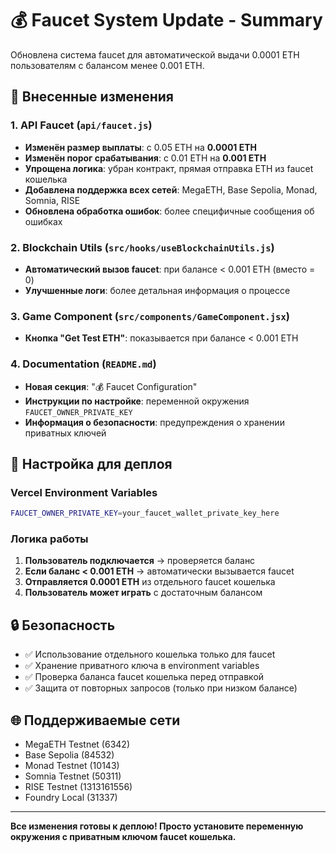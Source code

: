 # 💰 Faucet System Update - Summary

Обновлена система faucet для автоматической выдачи 0.0001 ETH пользователям с балансом менее 0.001 ETH.

## 🔧 Внесенные изменения

### 1. API Faucet (`api/faucet.js`)
- **Изменён размер выплаты**: с 0.05 ETH на **0.0001 ETH** 
- **Изменён порог срабатывания**: с 0.01 ETH на **0.001 ETH**
- **Упрощена логика**: убран контракт, прямая отправка ETH из faucet кошелька
- **Добавлена поддержка всех сетей**: MegaETH, Base Sepolia, Monad, Somnia, RISE
- **Обновлена обработка ошибок**: более специфичные сообщения об ошибках

### 2. Blockchain Utils (`src/hooks/useBlockchainUtils.js`)
- **Автоматический вызов faucet**: при балансе < 0.001 ETH (вместо = 0)
- **Улучшенные логи**: более детальная информация о процессе

### 3. Game Component (`src/components/GameComponent.jsx`)
- **Кнопка "Get Test ETH"**: показывается при балансе < 0.001 ETH

### 4. Documentation (`README.md`)
- **Новая секция**: "💰 Faucet Configuration"
- **Инструкции по настройке**: переменной окружения `FAUCET_OWNER_PRIVATE_KEY`
- **Информация о безопасности**: предупреждения о хранении приватных ключей

## 🚀 Настройка для деплоя

### Vercel Environment Variables
```bash
FAUCET_OWNER_PRIVATE_KEY=your_faucet_wallet_private_key_here
```

### Логика работы
1. **Пользователь подключается** → проверяется баланс
2. **Если баланс < 0.001 ETH** → автоматически вызывается faucet  
3. **Отправляется 0.0001 ETH** из отдельного faucet кошелька
4. **Пользователь может играть** с достаточным балансом

## 🔒 Безопасность

- ✅ Использование отдельного кошелька только для faucet
- ✅ Хранение приватного ключа в environment variables  
- ✅ Проверка баланса faucet кошелька перед отправкой
- ✅ Защита от повторных запросов (только при низком балансе)

## 🌐 Поддерживаемые сети

- MegaETH Testnet (6342)
- Base Sepolia (84532)  
- Monad Testnet (10143)
- Somnia Testnet (50311)
- RISE Testnet (1313161556)
- Foundry Local (31337)

---

**Все изменения готовы к деплою! Просто установите переменную окружения с приватным ключом faucet кошелька.**